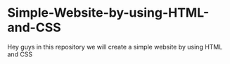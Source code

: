 # Simple-Website-by-using-HTML-and-CSS
Hey guys in this repository we will create a simple website by using HTML and CSS
